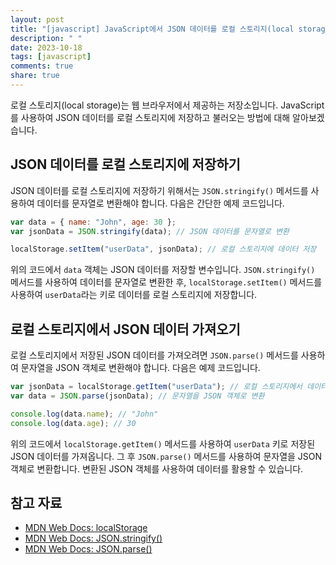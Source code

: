 ```yaml
---
layout: post
title: "[javascript] JavaScript에서 JSON 데이터를 로컬 스토리지(local storage)에 저장하는 방법"
description: " "
date: 2023-10-18
tags: [javascript]
comments: true
share: true
---
```


로컬 스토리지(local storage)는 웹 브라우저에서 제공하는 저장소입니다. JavaScript를 사용하여 JSON 데이터를 로컬 스토리지에 저장하고 불러오는 방법에 대해 알아보겠습니다.

## JSON 데이터를 로컬 스토리지에 저장하기
JSON 데이터를 로컬 스토리지에 저장하기 위해서는 `JSON.stringify()` 메서드를 사용하여 데이터를 문자열로 변환해야 합니다. 다음은 간단한 예제 코드입니다.

```javascript
var data = { name: "John", age: 30 };
var jsonData = JSON.stringify(data); // JSON 데이터를 문자열로 변환

localStorage.setItem("userData", jsonData); // 로컬 스토리지에 데이터 저장
```

위의 코드에서 `data` 객체는 JSON 데이터를 저장할 변수입니다. `JSON.stringify()` 메서드를 사용하여 데이터를 문자열로 변환한 후, `localStorage.setItem()` 메서드를 사용하여 `userData`라는 키로 데이터를 로컬 스토리지에 저장합니다.

## 로컬 스토리지에서 JSON 데이터 가져오기
로컬 스토리지에서 저장된 JSON 데이터를 가져오려면 `JSON.parse()` 메서드를 사용하여 문자열을 JSON 객체로 변환해야 합니다. 다음은 예제 코드입니다.

```javascript
var jsonData = localStorage.getItem("userData"); // 로컬 스토리지에서 데이터 가져오기
var data = JSON.parse(jsonData); // 문자열을 JSON 객체로 변환

console.log(data.name); // "John"
console.log(data.age); // 30
```

위의 코드에서 `localStorage.getItem()` 메서드를 사용하여 `userData` 키로 저장된 JSON 데이터를 가져옵니다. 그 후 `JSON.parse()` 메서드를 사용하여 문자열을 JSON 객체로 변환합니다. 변환된 JSON 객체를 사용하여 데이터를 활용할 수 있습니다.

## 참고 자료
- [MDN Web Docs: localStorage](https://developer.mozilla.org/en-US/docs/Web/API/Window/localStorage)
- [MDN Web Docs: JSON.stringify()](https://developer.mozilla.org/en-US/docs/Web/JavaScript/Reference/Global_Objects/JSON/stringify)
- [MDN Web Docs: JSON.parse()](https://developer.mozilla.org/en-US/docs/Web/JavaScript/Reference/Global_Objects/JSON/parse)